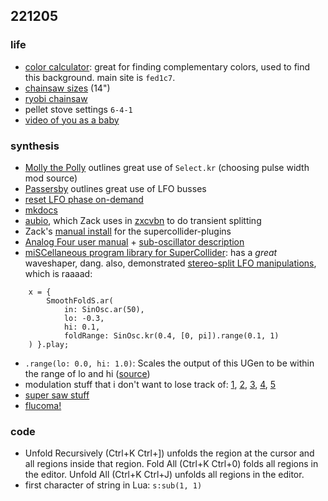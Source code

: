 ## 221205

### life

- [color calculator](https://www.sessions.edu/color-calculator/): great for finding complementary colors, used to find this background. main site is `fed1c7`.
- [chainsaw sizes](https://chainsawlarry.com/what-size-chainsaw-do-i-need/) (14")  
- [ryobi chainsaw](https://www.homedepot.com/p/RYOBI-40V-HP-Brushless-14-in-Cordless-Battery-Chainsaw-with-4-0-Ah-Battery-and-Charger-RY405100/317374681)
- pellet stove settings `6-4-1`
- [video of you as a baby](https://www.tiktok.com/@mestreensinador1/video/7167077459135892741)

### synthesis

- [Molly the Polly](https://github.com/markwheeler/molly_the_poly/blob/master/lib/Engine_MollyThePoly.sc) outlines great use of `Select.kr` (choosing pulse width mod source)
- [Passersby](https://github.com/markwheeler/passersby/blob/master/lib/Engine_Passersby.sc) outlines great use of LFO busses
- [reset LFO phase on-demand](https://electro-music.com/forum/topic-33591.html)
- [mkdocs](https://www.mkdocs.org/getting-started/#building-the-site)
- [aubio](https://aubio.org), which Zack uses in [zxcvbn](https://github.com/schollz/zxcvbn/blob/main/lib/softsample.lua#L65) to do transient splitting
- Zack's [manual install](https://github.com/schollz/paracosms/blob/main/paracosms.lua#L111) for the supercollider-plugins
- [Analog Four user manual](https://cdn.www.elektron.se/media/downloads/analog-four-mkii/Analog-Four-MKII-User-Manual_ENG_OS1.51C_220204.pdf) + [sub-oscillator description](https://support.elektron.se/support/solutions/articles/43000566551-oscillators)
- [miSCellaneous program library for SuperCollider](https://www.daniel-mayer.at/software_en.htm): has a *great* waveshaper, dang. also, demonstrated [stereo-split LFO manipulations](https://pustota.basislager.org/_/sc-help/Help/Tutorials/Smooth_Clipping_and_Folding.html), which is raaaad:

```
	x = {
		SmoothFoldS.ar(
			in: SinOsc.ar(50),
			lo: -0.3,
			hi: 0.1,
			foldRange: SinOsc.kr(0.4, [0, pi]).range(0.1, 1)
	) }.play;
```

- `.range(lo: 0.0, hi: 1.0)`: Scales the output of this UGen to be within the range of lo and hi ([source](https://doc.sccode.org/Classes/UGen.html#-range))
- modulation stuff that i don't want to lose track of: [1](https://thormagnusson.gitbooks.io/scoring/content/PartII/chapter7.html), [2](https://composerprogrammer.com/teaching/supercollider/sctutorial/2.4%20Modulation%20Synthesis.html), [3](https://www.berkeleynoise.com/celesteh/code/tutorials/supercollider05%20synthesis%20techniques.pdf), [4](https://doc.sccode.org/Classes/PMOsc.html), [5](http://cs.wellesley.edu/~cs203/lecture_materials/freq_phase_modulation/freq_phase_modulation.pdf)
- [super saw stuff](https://ccrma.stanford.edu/~dfl/220b/hw4.htm)
- [flucoma!](https://learn.flucoma.org/learn/decomposition-overview/)

### code

- Unfold Recursively (Ctrl+K Ctrl+]) unfolds the region at the cursor and all regions inside that region. Fold All (Ctrl+K Ctrl+0) folds all regions in the editor. Unfold All (Ctrl+K Ctrl+J) unfolds all regions in the editor.
- first character of string in Lua: `s:sub(1, 1)`